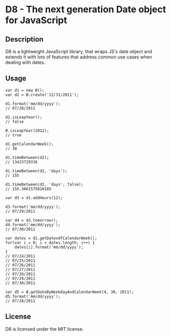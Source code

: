 D8 - The next generation Date object for JavaScript
===================================================

Description
-----------

D8 is a lightweight JavaScript library, that wraps JS's date object and extends it with lots of features that address common use cases when dealing with dates.

Usage
-------

    var d1 = new Ø();
    var d2 = Ø.create('12/31/2011');

    d1.format('mm/dd/yyyy');
    // 07/28/2011

    d2.isLeapYear();
    // false

    Ø.isLeapYear(2012);
    // true

    d1.getCalendarWeek();
    // 30

    d1.timeBetween(d2);
    // 13423729316

    d1.timeBetween(d2, 'days');
    // 155

    d1.timeBetween(d2, 'days', false);
    // 155.3661575810185

    var d3 = d1.addHours(12);

    d3.format('mm/dd/yyyy');
    // 07/29/2011

    var d4 = d3.tomorrow();
    d4.format('mm/dd/yyyy');
    // 07/30/2011

    var dates = d1.getDatesOfCalendarWeek();
    for(var i = 0; i < dates.length; i++) {
        dates[i].format('mm/dd/yyyy');
    }
    // 07/24/2011
    // 07/25/2011
    // 07/26/2011
    // 07/27/2011
    // 07/28/2011
    // 07/29/2011
    // 07/30/2011

    var d5 = Ø.getDateByWeekdayAndCalendarWeek(4, 30, 2011);
    d5.format('mm/dd/yyyy');
    // 07/28/2011

License
-------

D8 is licensed under the MIT license.